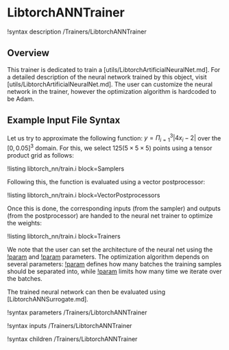 # LibtorchANNTrainer

!syntax description /Trainers/LibtorchANNTrainer

## Overview

This trainer is dedicated to train a [utils/LibtorchArtificialNeuralNet.md]. For
a detailed description of the neural network trained by this object, visit
[utils/LibtorchArtificialNeuralNet.md]. The user can customize the neural network in the
trainer, however the optimization algorithm is hardcoded to be Adam.

## Example Input File Syntax

Let us try to approximate the following function: $y = \Pi_{i=1}^3|4x_i-2|$ over
the $[0,0.05]^3$ domain. For this, we select $125 (5 \times 5 \times 5)$ points using a tensor product grid
as follows:

!listing libtorch_nn/train.i block=Samplers

Following this, the function is evaluated using a vector postprocessor:

!listing libtorch_nn/train.i block=VectorPostprocessors

Once this is done, the corresponding inputs (from the sampler) and outputs
(from the postprocessor) are handed to the neural net trainer to optimize
the weights:

!listing libtorch_nn/train.i block=Trainers

We note that the user can set the architecture of the neural net using the
[!param](/Trainers/LibtorchANNTrainer/num_neurons_per_layer) and
[!param](/Trainers/LibtorchANNTrainer/activation_function) parameters.
The optimization algorithm depends on several parameters:
[!param](/Trainers/LibtorchANNTrainer/num_batches) defines how many batches the
training samples should be separated into, while [!param](/Trainers/LibtorchANNTrainer/num_epochs)
limits how many time we iterate over the batches.

The trained neural network can then be evaluated using [LibtorchANNSurrogate.md].

!syntax parameters /Trainers/LibtorchANNTrainer

!syntax inputs /Trainers/LibtorchANNTrainer

!syntax children /Trainers/LibtorchANNTrainer
